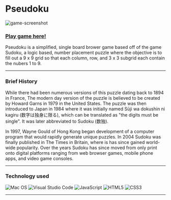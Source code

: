 # Pseudoku
<img src="https://i.imgur.com/hBll08p.png" alt="game-screenshot">

### <a href="https://cit690.github.io/sudoku/">Play game here!</a>


Pseudoku is a simplified, single board brower game based off of the game Sudoku, a logic based, number placement puzzle where the objective is to fill out a 9 x 9 grid so that each column, row, and 3 x 3 subgrid each contain the nubers 1 to 9.

----
### **Brief History**

While there had been numerous versions of this puzzle dating back to 1894 in France, The modern day version of the puzzle is believed to be created by Howard Garns in 1979 in the United States. The puzzle was then introduced to Japan in 1984 where it was initially named Sūji wa dokushin ni kagiru (数字は独身に限る), which can be translated as "the digits must be single". It was later abbreviated to Sudoku (数独). 

In 1997, Wayne Gould of Hong Kong began development of a computer program that would rapidly generate unique puzzles. In 2004 Sudoku was finally published in The Times in Britain, where is has since gained world-wide popularity. Over the years Sudoku has since moved from only print onto digital platforms ranging from web browser games, mobile phone apps, and video game consoles.


----------
### **Technology used**

![Mac OS](https://img.shields.io/badge/mac%20os-000000?style=for-the-badge&logo=macos&logoColor=F0F0F0)
![Visual Studio Code](https://img.shields.io/badge/Visual%20Studio%20Code-0078d7.svg?style=for-the-badge&logo=visual-studio-code&logoColor=white)
![JavaScript](https://img.shields.io/badge/javascript-%23323330.svg?style=for-the-badge&logo=javascript&logoColor=%23F7DF1E)
![HTML5](https://img.shields.io/badge/html5-%23E34F26.svg?style=for-the-badge&logo=html5&logoColor=white)
![CSS3](https://img.shields.io/badge/css3-%231572B6.svg?style=for-the-badge&logo=css3&logoColor=white)

---


